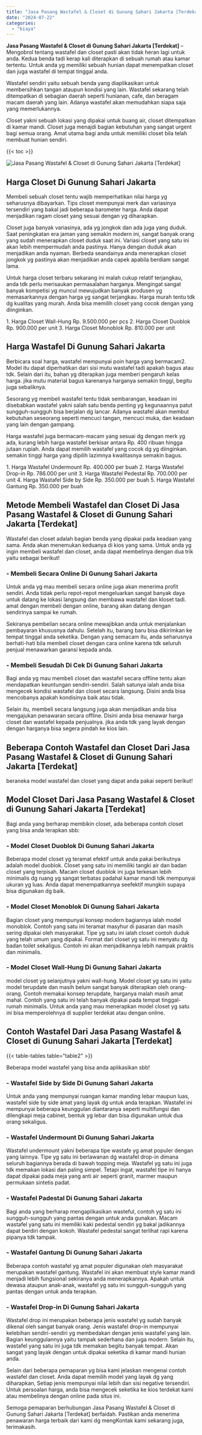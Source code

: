 ```yaml
---
title: "Jasa Pasang Wastafel & Closet di Gunung Sahari Jakarta [Terdekat]"
date: "2024-07-22"
categories: 
  - "biaya"
---
```


**Jasa Pasang Wastafel & Closet di Gunung Sahari Jakarta \[Terdekat\]** – Mengobrol tentang wastafel dan closet pasti akan tidak heran lagi untuk anda. Kedua benda tadi kerap kali diterapkan di sebuah rumah atau kamar tertentu. Untuk anda yg memiliki sebuah hunian dapat menempatkan closet dan juga wastafel di tempat tinggal anda.

Wastafel sendiri yaitu sebuah benda yang diaplikasikan untuk membersihkan tangan ataupun kondisi yang lain. Wastafel sekarang telah ditempatkan di sebagian daerah seperti hunianan, cafe, dan beragam macam daerah yang lain. Adanya wastafel akan memudahkan siapa saja yang memerlukannya.

Closet yakni sebuah lokasi yang dipakai untuk buang air, closet ditempatkan di kamar mandi. Closet juga menajdi bagian kebutuhan yang sangat urgent bagi semua orang. Amat utama bagi anda untuk memiliki closet bila telah membuat hunian sendiri.

{{< toc >}}

![Jasa Pasang Wastafel & Closet di Gunung Sahari Jakarta [Terdekat]](/images/wastafel-closet-murah63.png)

## Harga Closet Di Gunung Sahari Jakarta

Membeli sebuah closet tentu wajib memperhatikan nilai harga yg seharusnya dibayarkan. Tips closet mempunyai merk dan variasinya tersendiri yang bakal jadi beberapa barometer harga. Anda dapat menjadikan ragam closet yang sesuai dengan yg diharapkan.

Closet juga banyak variasinya, ada yg jongkok dan ada juga yang duduk. Saat peningkatan era jaman yang semakin modern ini, sangat banyak orang yang sudah menerapkan closet duduk saat ini. Variasi closet yang satu ini akan lebih mempermudah anda pastinya. Hanya dengan duduk akan menjadikan anda nyaman. Berbeda seandainya anda menerapkan closet jongkok yg pastinya akan menjadikan anda capek apabila berdiam sangat lama.

Untuk harga closet terbaru sekarang ini malah cukup relatif terjangkau, anda tdk perlu merisaukan permasalahan harganya. Mengingat sangat banyak kompetisi yg muncul mewujudkan banyak produsen yg memasarkannya dengan harga yg sangat terjangkau. Harga murah tentu tdk dg kualitas yang murah. Anda bisa memilih closet yang cocok dengan yang diinginkan.

1\. Harga Closet Wall-Hung Rp. 9.500.000 per pcs 2. Harga Closet Duoblok Rp. 900.000 per unit 3. Harga Closet Monoblok Rp. 810.000 per unit

## Harga Wastafel Di Gunung Sahari Jakarta

Berbicara soal harga, wastafel mempunyai poin harga yang bermacam2. Model itu dapat diperhatikan dari sisi mutu wastafel tadi apakah bagus atau tdk. Selain dari itu, bahan yg diterapkan juga memberi pengaruh kelas harga. jika mutu material bagus karenanya harganya semakin tinggi, begitu juga sebaliknya.

Sesorang yg membeli wastafel tentu tidak sembarangan, keadaan ini disebabkan wastafel yakni salah satu benda penting yg kegunaannya patut sungguh-sungguh bisa berjalan dg lancar. Adanya wastafel akan membut kebutuhan seseorang seperti mencuci tangan, mencuci muka, dan keadaan yang lain dengan gampang.

Harga wastafel juga bermacam-macam yang sesuai dg dengan merk yg ada, kurang lebih harga wastafel berkisar antara Rp. 400 ribuan hingga jutaan rupiah. Anda dapat memilih wastafel yang cocok dg yg diinginkan. semakin tinggi harga yang dipilih lazimnya kwalitasnya semakin bagus.

1\. Harga Wastafel Undermount Rp. 400.000 per buah 2. Harga Wastafel Drop-in Rp. 786.000 per unit 3. Harga Wastafel Pedestal Rp. 700.000 per unit 4. Harga Wastafel Side by Side Rp. 350.000 per buah 5. Harga Wastafel Gantung Rp. 350.000 per buah

## Metode Membeli Wastafel dan Closet Di Jasa Pasang Wastafel & Closet di Gunung Sahari Jakarta \[Terdekat\]

Wastafel dan closet adalah bagian benda yang dipakai pada keadaan yang sama. Anda akan menemukan keduanya di kios yang sama. Untuk anda yg ingin membeli wastafel dan closet, anda dapat membelinya dengan dua trik yaitu sebagai berikut!

### \- Membeli Secara Online Di Gunung Sahari Jakarta

Untuk anda yg mau membeli secara online juga akan menerima profit sendiri. Anda tidak perlu repot-repot mengeluarkan sangat banyak daya untuk datang ke lokasi langsung dan membawa wastafel dan kloset tadi. amat dengan membeli dengan online, barang akan datang dengan sendirinya sampai ke rumah.

Sekiranya pembelian secara online mewajibkan anda untuk menjalankan pembayaran khususnya dahulu. Setelah itu, barang baru bisa dikirimkan ke tempat tinggal anda seketika. Dengan yang semacam itu, anda seharusnya berhati-hati bila membeli closet dengan cara online karena tdk seluruh penjual menawarkan garansi kepada anda.

### \- Membeli Sesudah Di Cek Di Gunung Sahari Jakarta

Bagi anda yg mau membeli closet dan wastafel secara offline tentu akan mendapatkan keuntungan sendiri-sendiri. Salah satunya ialah anda bisa mengecek kondisi wastafel dan closet secara langsung. Disini anda bisa mencobanya apakah kondisinya baik atau tidak.

Selain itu, membeli secara langsung juga akan menjadikan anda bisa mengajukan penawaran secara offline. Disini anda bisa menawar harga closet dan wastafel kepada penjualnya. jika anda tdk yang layak dengan dengan harganya bisa segera pindah ke kios lain.

## Beberapa Contoh Wastafel dan Closet Dari Jasa Pasang Wastafel & Closet di Gunung Sahari Jakarta \[Terdekat\]

beraneka model wastafel dan closet yang dapat anda pakai seperti berikut!

## Model Closet Dari Jasa Pasang Wastafel & Closet di Gunung Sahari Jakarta \[Terdekat\]

Bagi anda yang berharap membikin closet, ada beberapa contoh closet yang bisa anda terapkan sbb:

### \- Model Closet Duoblok Di Gunung Sahari Jakarta

Beberapa model closet yg teramat efektif untuk anda pakai berikutnya adalah model duoblok. Closet yang satu ini memiliki tangki air dan badan closet yang terpisah. Macam closet duoblok ini juga terkesan lebih minimalis dg ruang yg sangat terbatas padahal kamar mandi tdk mempunyai ukuran yg luas. Anda dapat menempatkannya seefektif mungkin supaya bisa digunakan dg baik.

### \- Model Closet Monoblok Di Gunung Sahari Jakarta

Bagian closet yang mempunyai konsep modern bagiannya ialah model monoblok. Contoh yang satu ini teramat masyhur di pasaran dan masih sering dipakai oleh masyarakat. Tipe yg satu ini ialah closet contoh duduk yang telah umum yang dipakai. Format dari closet yg satu ini menyatu dg badan toilet sekaligus. Contoh ini akan menjadikannya lebih nampak praktis dan minimalis.

### \- Model Closet Wall-Hung Di Gunung Sahari Jakarta

model closet yg selanjutnya yakni wall-hung. Model closet yg satu ini yaitu model terupdate dan masih belum sangat banyak diterapkan oleh orang-orang. Contoh memakai konsep terupdate, harganya malah masih amat mahal. Contoh yang satu ini telah banyak dipakai pada tempat tinggal-rumah minimalis. Untuk anda yang mau menerapkan model closet yg satu ini bisa memperolehnya di supplier terdekat atau dengan online.

## Contoh Wastafel Dari Jasa Pasang Wastafel & Closet di Gunung Sahari Jakarta \[Terdekat\]

{{< table-tables table="table2" >}}

Beberapa model wastafel yang bisa anda aplikasikan sbb!

### \- Wastafel Side by Side Di Gunung Sahari Jakarta

Untuk anda yang mempunyai ruangan kamar manding lebar maupun luas, wastafel side by side amat yang layak dg untuk anda terapkan. Wastafel ini mempunyai beberapa keunggulan diantaranya seperti multifungsi dan dilengkapi meja cabinet, bentuk yg lebar dan bisa digunakan untuk dua orang sekaligus.

### \- Wastafel Undermount Di Gunung Sahari Jakarta

Wastafel undermount yakni beberapa tipe wastafe yg amat populer dengan yang lainnya. Tipe yg satu ini berlawanan dg wastafel drop-in dimana seluruh bagiannya berada di bawah topping meja. Wastafel yg satu ini juga tdk memakan lokasi dan paling simpel. Tetapi ingat, wastafel tipe ini hanya dapat dipakai pada meja yang anti air seperti granit, marmer maupun permukaan sintetis padat.

### \- Wastafel Padestal Di Gunung Sahari Jakarta

Bagi anda yang berharap mengaplikasikan wasteful, contoh yg satu ini sungguh-sungguh yang pantas dengan untuk anda gunakan. Macam wastafel yang satu ini memiliki kaki pedestal sendiri yg bakal jadikannya dapat berdiri dengan kokoh. Wastafel pedestal sangat terlihat rapi karena pipanya tdk tampak.

### \- Wastafel Gantung Di Gunung Sahari Jakarta

Beberapa contoh wastafel yg amat populer digunakan oleh masyarakat merupakan wastafel gantung. Wastafel ini akan membuat style kamar mandi menjadi lebih fungsional sekiranya anda menerapkannya. Apakah untuk dewasa ataupun anak-anak, wastafel yg satu ini sungguh-sungguh yang pantas dengan untuk anda terapkan.

### \- Wastafel Drop-in Di Gunung Sahari Jakarta

Wastafel drop ini merupakan beberapa jenis wastafel yg sudah banyak dikenal oleh sangat banyak orang. Jenis wastafel drop-in mempunyai kelebihan sendiri-sendiri yg membedakan dengan jenis wastafel yang lain. Bagian keunggulannya yaitu tampak sederhana dan juga modern. Selain itu, wastafel yang satu ini juga tdk memakan begitu banyak tempat. Akan sangat yang layak dengan untuk dipakai seketika di kamar mandi hunian anda.

Selain dari beberapa pemaparan yg bisa kami jelaskan mengenai contoh wastafel dan closet. Anda dapat memilih model yang layak dg yang diharapkan, Setiap jenis mempunyai nilai lebih dan sisi negative tersendiri. Untuk persoalan harga, anda bisa mengecek seketika ke kios terdekat kami atau membelinya dengan online pada situs ini.

Semoga pemaparan berhubungan Jasa Pasang Wastafel & Closet di Gunung Sahari Jakarta \[Terdekat\] berfaidah. Pastikan anda menerima penawaran harga terbaik dari kami dg mengKontak kami sekarang juga, terimakasih.
